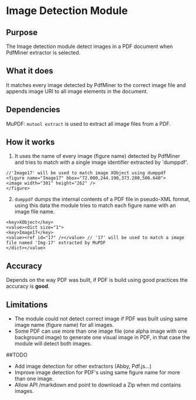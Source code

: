 # Image Detection Module

## Purpose

The Image detection module detect images in a PDF document when PdfMiner extractor is selected.

## What it does

It matches every image detected by PdfMiner to the correct image file and appends image URI to all image elements in the document.

## Dependencies

MuPDF: `mutool extract` is used to extract all image files from a PDF.

## How it works

1. It uses the name of every image (figure name) detected by PdfMiner and tries to match with a single image identifier extracted by 'dumppdf'.

```
//'Image17' will be used to match image XObject using dumppdf
<figure name="Image17" bbox="72.000,244.190,373.280,506.640">
<image width="301" height="262" />
</figure>
```

2. `dumppdf` dumps the internal contents of a PDF file in pseudo-XML format, using this data the module tries to match each figure name with an image file name.

```
<key>XObject</key>
<value><dict size="1">
<key>Image17</key>
<value><ref id="17" /></value> // '17' will be used to match a image file named 'Img-17' extracted by MuPDF
</dict></value>
```

## Accuracy

Depends on the way PDF was built, if PDF is build using good practices the accuracy is **good**. 

## Limitations

- The module could not detect correct image if PDF was built using same image name (figure name) for all images.
- Some PDF can use more than one image file (one alpha image with one background image) to generate one visual image in PDF, in that case the module will detect both images.

##TODO

- Add image detection for other extractors (Abby, Pdf.js...)
- Improve image detection for PDF's using same figure name for more than one image.
- Allow API /markdown end point to download a Zip when md contains images.
